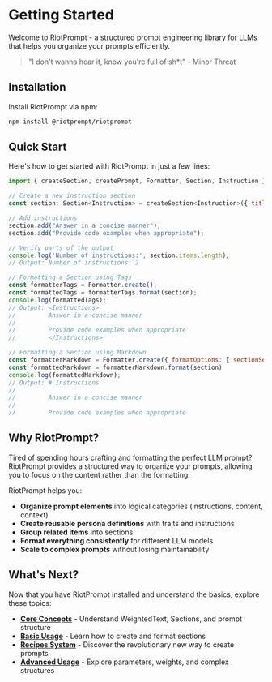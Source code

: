 # Getting Started

Welcome to RiotPrompt - a structured prompt engineering library for LLMs that helps you organize your prompts efficiently.

> "I don't wanna hear it, know you're full of sh*t" - Minor Threat

## Installation

Install RiotPrompt via npm:

```bash
npm install @riotprompt/riotprompt
```

## Quick Start

Here's how to get started with RiotPrompt in just a few lines:

```js
import { createSection, createPrompt, Formatter, Section, Instruction } from '@riotprompt/riotprompt';

// Create a new instruction section
const section: Section<Instruction> = createSection<Instruction>({ title: "Instructions" });

// Add instructions
section.add("Answer in a concise manner");
section.add("Provide code examples when appropriate");

// Verify parts of the output
console.log('Number of instructions:', section.items.length);
// Output: Number of instructions: 2

// Formatting a Section using Tags
const formatterTags = Formatter.create();
const formattedTags = formatterTags.format(section);
console.log(formattedTags);
// Output: <Instructions>
//         Answer in a concise manner
//
//         Provide code examples when appropriate
//         </Instructions>

// Formatting a Section using Markdown
const formatterMarkdown = Formatter.create({ formatOptions: { sectionSeparator: "markdown" }});
const formattedMarkdown = formatterMarkdown.format(section)
console.log(formattedMarkdown);
// Output: # Instructions
//
//         Answer in a concise manner
//
//         Provide code examples when appropriate
```

## Why RiotPrompt?

Tired of spending hours crafting and formatting the perfect LLM prompt? RiotPrompt provides a structured way to organize your prompts, allowing you to focus on the content rather than the formatting.

RiotPrompt helps you:
- **Organize prompt elements** into logical categories (instructions, content, context)
- **Create reusable persona definitions** with traits and instructions
- **Group related items** into sections
- **Format everything consistently** for different LLM models
- **Scale to complex prompts** without losing maintainability

## What's Next?

Now that you have RiotPrompt installed and understand the basics, explore these topics:

- **[Core Concepts](core-concepts.md)** - Understand WeightedText, Sections, and prompt structure
- **[Basic Usage](basic-usage.md)** - Learn how to create and format sections
- **[Recipes System](recipes.md)** - Discover the revolutionary new way to create prompts
- **[Advanced Usage](advanced-usage.md)** - Explore parameters, weights, and complex structures 